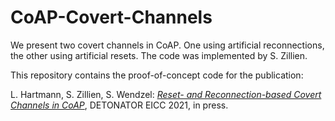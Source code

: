 # CoAP-Covert-Channels
We present two covert channels in CoAP. One using artificial reconnections, the other using artificial resets. The code was implemented by S. Zillien.

This repository contains the proof-of-concept code for the publication:

L. Hartmann, S. Zillien, S. Wendzel: *[Reset- and Reconnection-based Covert Channels in CoAP](https://doi.org/10.1145/3487405.3487660)*, DETONATOR EICC 2021, in press. 

